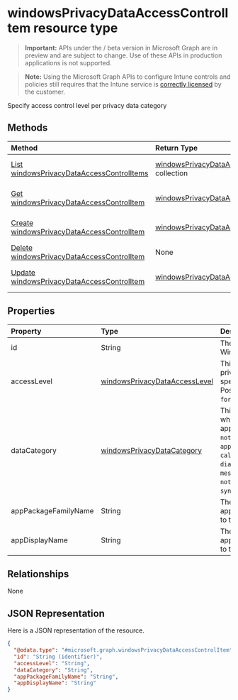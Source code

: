 ﻿# windowsPrivacyDataAccessControlItem resource type

> **Important:** APIs under the / beta version in Microsoft Graph are in preview and are subject to change. Use of these APIs in production applications is not supported.

> **Note:** Using the Microsoft Graph APIs to configure Intune controls and policies still requires that the Intune service is [correctly licensed](https://go.microsoft.com/fwlink/?linkid=839381) by the customer.

Specify access control level per privacy data category
## Methods
|Method|Return Type|Description|
|:---|:---|:---|
|[List windowsPrivacyDataAccessControlItems](../api/intune_deviceconfig_windowsprivacydataaccesscontrolitem_list.md)|[windowsPrivacyDataAccessControlItem](../resources/intune_deviceconfig_windowsprivacydataaccesscontrolitem.md) collection|List properties and relationships of the [windowsPrivacyDataAccessControlItem](../resources/intune_deviceconfig_windowsprivacydataaccesscontrolitem.md) objects.|
|[Get windowsPrivacyDataAccessControlItem](../api/intune_deviceconfig_windowsprivacydataaccesscontrolitem_get.md)|[windowsPrivacyDataAccessControlItem](../resources/intune_deviceconfig_windowsprivacydataaccesscontrolitem.md)|Read properties and relationships of the [windowsPrivacyDataAccessControlItem](../resources/intune_deviceconfig_windowsprivacydataaccesscontrolitem.md) object.|
|[Create windowsPrivacyDataAccessControlItem](../api/intune_deviceconfig_windowsprivacydataaccesscontrolitem_create.md)|[windowsPrivacyDataAccessControlItem](../resources/intune_deviceconfig_windowsprivacydataaccesscontrolitem.md)|Create a new [windowsPrivacyDataAccessControlItem](../resources/intune_deviceconfig_windowsprivacydataaccesscontrolitem.md) object.|
|[Delete windowsPrivacyDataAccessControlItem](../api/intune_deviceconfig_windowsprivacydataaccesscontrolitem_delete.md)|None|Deletes a [windowsPrivacyDataAccessControlItem](../resources/intune_deviceconfig_windowsprivacydataaccesscontrolitem.md).|
|[Update windowsPrivacyDataAccessControlItem](../api/intune_deviceconfig_windowsprivacydataaccesscontrolitem_update.md)|[windowsPrivacyDataAccessControlItem](../resources/intune_deviceconfig_windowsprivacydataaccesscontrolitem.md)|Update the properties of a [windowsPrivacyDataAccessControlItem](../resources/intune_deviceconfig_windowsprivacydataaccesscontrolitem.md) object.|

## Properties
|Property|Type|Description|
|:---|:---|:---|
|id|String|The key of WindowsPrivacyDataAccessControlItem.|
|accessLevel|[windowsPrivacyDataAccessLevel](../resources/intune_deviceconfig_windowsprivacydataaccesslevel.md)|This indicates an access level for the privacy data category to which the specified application will be given to. Possible values are: `notConfigured`, `forceAllow`, `forceDeny`, `userInControl`.|
|dataCategory|[windowsPrivacyDataCategory](../resources/intune_deviceconfig_windowsprivacydatacategory.md)|This indicates a privacy data category to which the specific access control will apply. Possible values are: `notConfigured`, `accountInfo`, `appsRunInBackground`, `calendar`, `callHistory`, `camera`, `contacts`, `diagnosticsInfo`, `email`, `location`, `messaging`, `microphone`, `motion`, `notifications`, `phone`, `radios`, `tasks`, `syncWithDevices`, `trustedDevices`.|
|appPackageFamilyName|String|The Package Family Name of a Windows app. When set, the access level applies to the specified application.|
|appDisplayName|String|The Package Family Name of a Windows app. When set, the access level applies to the specified application.|

## Relationships
None
## JSON Representation
Here is a JSON representation of the resource.
<!-- {
  "blockType": "resource",
  "keyProperty": "id",
  "@odata.type": "microsoft.graph.windowsPrivacyDataAccessControlItem"
}
-->
``` json
{
  "@odata.type": "#microsoft.graph.windowsPrivacyDataAccessControlItem",
  "id": "String (identifier)",
  "accessLevel": "String",
  "dataCategory": "String",
  "appPackageFamilyName": "String",
  "appDisplayName": "String"
}
```



